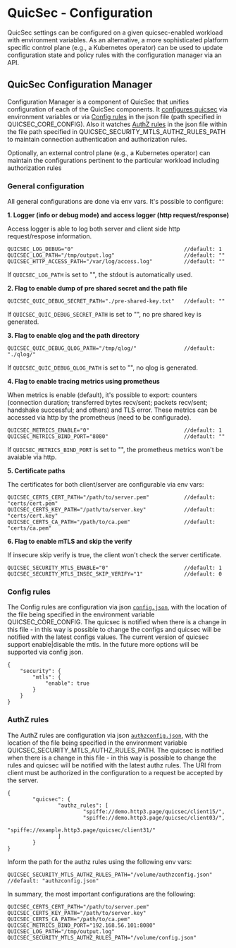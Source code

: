 # QuicSec - Configuration

QuicSec settings can be configured on a given quicsec-enabled workload with environment variables. As an alternative, a more sophisticated platform specific control plane (e.g., a Kubernetes operator) can be used to update configuration state and policy rules with the configuration manager via an API.



## QuicSec Configuration Manager
Configuration Manager is a component of QuicSec that unifies configuration of each of the QuicSec components.  It [configures quicsec](#general-configuration) via environment variables or via [Config rules](#config-rules) in the json file (path specified in QUICSEC_CORE_CONFIG). Also it watches [AuthZ rules](#authz-rules) in the json file within the file path specified in QUICSEC_SECURITY_MTLS_AUTHZ_RULES_PATH to maintain connection authentication and authorization rules.

Optionally, an external control plane (e.g., a Kubernetes operator) can maintain the configurations pertinent to the particular workload including authorization rules

### General configuration
All general configurations are done via env vars. It's possible to configure:

**1. Logger (info or debug mode) and access logger (http request/response)**

Access logger is able to log both server and client side http request/respose information.

```
QUICSEC_LOG_DEBUG="0"                                   //default: 1
QUICSEC_LOG_PATH="/tmp/output.log"                      //default: ""
QUICSEC_HTTP_ACCESS_PATH="/var/log/access.log"          //default: ""
```
If `QUICSEC_LOG_PATH` is set to "", the stdout is automatically used.

**2. Flag to enable dump of pre shared secret and the path file**
```
QUICSEC_QUIC_DEBUG_SECRET_PATH="./pre-shared-key.txt"   //default: ""
```
If `QUICSEC_QUIC_DEBUG_SECRET_PATH` is set to "", no pre shared key is generated.

**3. Flag to enable qlog and the path directory**
```
QUICSEC_QUIC_DEBUG_QLOG_PATH="/tmp/qlog/"               //default: "./qlog/"
```
If `QUICSEC_QUIC_DEBUG_QLOG_PATH` is set to "", no qlog is generated.

**4. Flag to enable tracing metrics using prometheus**

When metrics is enable (default), it's possible to export: counters (connection duration; transferred bytes recv/sent; packets recv/sent; handshake successful; and others) and TLS error. These metrics can be accessed via http by the prometheus (need to be configurade).
```
QUICSEC_METRICS_ENABLE="0"                              //default: 1
QUICSEC_METRICS_BIND_PORT="8080"                        //default: ""
```
If `QUICSEC_METRICS_BIND_PORT` is set to "", the prometheus metrics won't be
avaiable via http.

**5. Certificate paths**

The certificates for both client/server are configurable via env vars:
```
QUICSEC_CERTS_CERT_PATH="/path/to/server.pem"           //default: "certs/cert.pem"
QUICSEC_CERTS_KEY_PATH="/path/to/server.key"            //default: "certs/cert.key"
QUICSEC_CERTS_CA_PATH="/path/to/ca.pem"                 //default: "certs/ca.pem"
```

**6. Flag to enable mTLS and skip the verify**

If insecure skip verify is true, the client won't check the server certificate.
```
QUICSEC_SECURITY_MTLS_ENABLE="0"                        //default: 1
QUICSEC_SECURITY_MTLS_INSEC_SKIP_VERIFY="1"             //default: 0
```

### Config rules
The Config rules are configuration via json [`config.json`](./config.json), with the location of the file being specified in the environment variable QUICSEC_CORE_CONFIG. The quicsec is notified when there is a change in this file - in this way is possible to change the configs and quicsec will be notified with the latest configs values. The current version of quicsec support enable|disable the mtls. In the future more options will be supported via config json.
```
{
	"security": {
		"mtls": {
			"enable": true
		}
	}
}
```

### AuthZ rules
The AuthZ rules are configuration via json [`authzconfig.json`](./authzconfig.json), with the location of the file being specified in the environment variable QUICSEC_SECURITY_MTLS_AUTHZ_RULES_PATH. The quicsec is notified when there is a change in this file - in this way is possible to change the rules and quicsec will be notified with the latest authz rules. The URI from client must be authorized in the configuration to a request be accepted by the server.
```
{
        "quicsec": {
                "authz_rules": [
                        "spiffe://demo.http3.page/quicsec/client15/",
                        "spiffe://demo.http3.page/quicsec/client03/",
                        "spiffe://example.http3.page/quicsec/client31/"
                ]
        }
}
```
Inform the path for the authz rules using the following env vars:
```
QUICSEC_SECURITY_MTLS_AUTHZ_RULES_PATH="/volume/authzconfig.json"    //default: "authzconfig.json"
```

In summary, the most important configurations are the following:
```
QUICSEC_CERTS_CERT_PATH="/path/to/server.pem"
QUICSEC_CERTS_KEY_PATH="/path/to/server.key"
QUICSEC_CERTS_CA_PATH="/path/to/ca.pem"
QUICSEC_METRICS_BIND_PORT="192.168.56.101:8080"
QUICSEC_LOG_PATH="/tmp/output.log"
QUICSEC_SECURITY_MTLS_AUTHZ_RULES_PATH="/volume/config.json"
```
